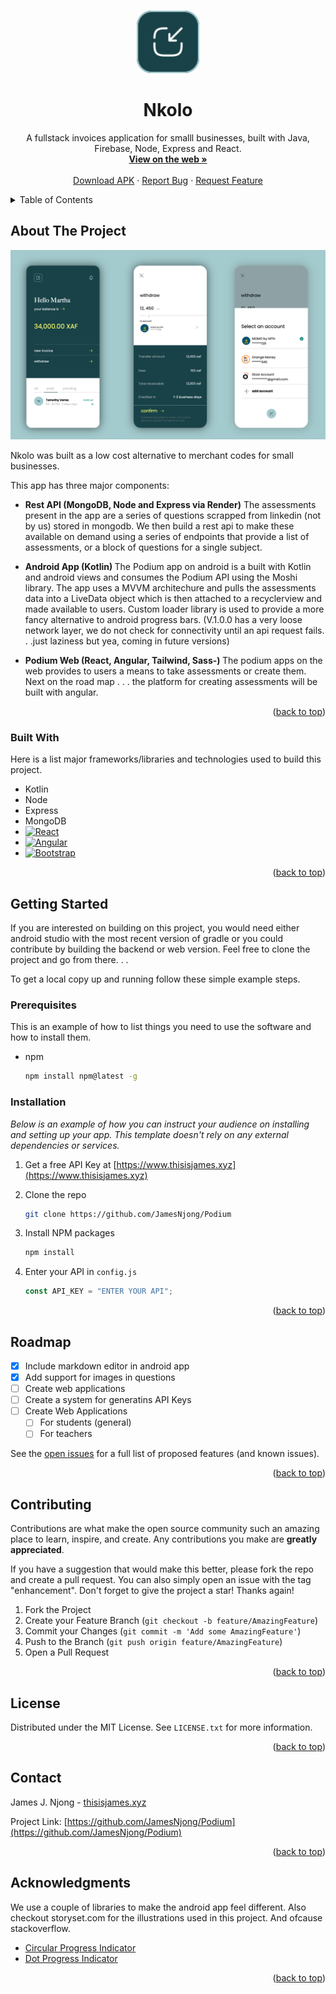 <!-- Improved compatibility of back to top link: See: https://github.com/othneildrew/Best-README-Template/pull/73 -->

<a name="readme-top"></a>

<!--
*** Thanks for checking out the Best-README-Template. If you have a suggestion
*** that would make this better, please fork the repo and create a pull request
*** or simply open an issue with the tag "enhancement".
*** Don't forget to give the project a star!
*** Thanks again! Now go create something AMAZING! :D
-->

<!-- PROJECT SHIELDS -->
<!--
*** I'm using markdown "reference style" links for readability.
*** Reference links are enclosed in brackets [ ] instead of parentheses ( ).
*** See the bottom of this document for the declaration of the reference variables
*** for contributors-url, forks-url, etc. This is an optional, concise syntax you may use.
*** https://www.markdownguide.org/basic-syntax/#reference-style-links
-->

<!-- PROJECT LOGO -->
<br />
<div align="center">
  <a href="https://github.com/othneildrew/Best-README-Template">
    <img src="Docs/Resources/logo_wbackground.svg" alt="Logo" width="100" height="100">
  </a>

  <h1 align="center">Nkolo</h1>

  <p align="center">
    A fullstack invoices application for smalll businesses, built with Java, Firebase, Node, Express and React.  
    <br />
    <a href="https://www.thisisjames.xyz/#portfolio"><strong>View on the web »</strong></a>
    <br />
    <br />
    <a href="https://www.thisisjames.xyz/#portfolio">Download APK</a>
    ·
    <a href="https://github.com/JamesNjong/Nkolo">Report Bug</a>
    ·
    <a href="https://github.com/JamesNjong/Nkolo">Request Feature</a>
  </p>
</div>

<!-- TABLE OF CONTENTS -->
<details>
  <summary>Table of Contents</summary>
  <ol>
    <li>
      <a href="#about-the-project">About The Project</a>
      <ul>
        <li><a href="#built-with">Built With</a></li>
      </ul>
    </li>
    <li>
      <a href="#getting-started">Getting Started</a>
      <ul>
        <li><a href="#prerequisites">Prerequisites</a></li>
        <li><a href="#installation">Installation</a></li>
      </ul>
    </li>
    <li><a href="#usage">Usage</a></li>
    <li><a href="#roadmap">Roadmap</a></li>
    <li><a href="#contributing">Contributing</a></li>
    <li><a href="#license">License</a></li>
    <li><a href="#contact">Contact</a></li>
    <li><a href="#acknowledgments">Acknowledgments</a></li>
  </ol>
</details>

<!-- ABOUT THE PROJECT -->

## About The Project

  <a href="https://github.com/othneildrew/Best-README-Template">
    <img src="Docs/Resources/Frame.png" alt="Logo" >
  </a>

Nkolo was built as a low cost alternative to merchant codes for small businesses.

This app has three major components:

- <strong>Rest API (MongoDB, Node and Express via Render)</strong> The assessments present in the app are a series of questions scrapped from linkedin (not by us) stored in mongodb. We then build a rest api to make these available on demand using a series of endpoints that provide a list of assessments, or a block of questions for a single subject.

- <strong> Android App (Kotlin) </strong> The Podium app on android is a built with Kotlin and android views and consumes the Podium API using the Moshi library. The app uses a MVVM architechure and pulls the assessments data into a LiveData object which is then attached to a recyclerview and made available to users. Custom loader library is used to provide a more fancy alternative to android progress bars. (V.1.0.0 has a very loose network layer, we do not check for connectivity until an api request fails. . .just laziness but yea, coming in future versions)

- <strong>Podium Web (React, Angular, Tailwind, Sass-) </strong> The podium apps on the web provides to users a means to take assessments or create them. Next on the road map . . . the platform for creating assessments will be built with angular.

<p align="right">(<a href="#readme-top">back to top</a>)</p>

### Built With

Here is a list major frameworks/libraries and technologies used to build this project.

- Kotlin
- Node
- Express
- MongoDB
- [![React][React.js]][React-url]
- [![Angular][Angular.io]][Angular-url]
- [![Bootstrap][Bootstrap.com]][Bootstrap-url]

<p align="right">(<a href="#readme-top">back to top</a>)</p>

<!-- GETTING STARTED -->

## Getting Started

If you are interested on building on this project, you would need either android studio with the most recent version of gradle or you could contribute by building the backend or web version. Feel free to clone the project and go from there. . .

To get a local copy up and running follow these simple example steps.

### Prerequisites

This is an example of how to list things you need to use the software and how to install them.

- npm
  ```sh
  npm install npm@latest -g
  ```

### Installation

_Below is an example of how you can instruct your audience on installing and setting up your app. This template doesn't rely on any external dependencies or services._

1. Get a free API Key at [https://www.thisisjames.xyz](https://www.thisisjames.xyz)

2. Clone the repo
   ```sh
   git clone https://github.com/JamesNjong/Podium
   ```
3. Install NPM packages
   ```sh
   npm install
   ```
4. Enter your API in `config.js`
   ```js
   const API_KEY = "ENTER YOUR API";
   ```

<p align="right">(<a href="#readme-top">back to top</a>)</p>

<!-- ROADMAP -->

## Roadmap

- [x] Include markdown editor in android app
- [x] Add support for images in questions
- [ ] Create web applications
- [ ] Create a system for generatins API Keys
- [ ] Create Web Applications
  - [ ] For students (general)
  - [ ] For teachers

See the [open issues](https://github.com/JamesNjong/Podium/) for a full list of proposed features (and known issues).

<p align="right">(<a href="#readme-top">back to top</a>)</p>

<!-- CONTRIBUTING -->

## Contributing

Contributions are what make the open source community such an amazing place to learn, inspire, and create. Any contributions you make are **greatly appreciated**.

If you have a suggestion that would make this better, please fork the repo and create a pull request. You can also simply open an issue with the tag "enhancement".
Don't forget to give the project a star! Thanks again!

1. Fork the Project
2. Create your Feature Branch (`git checkout -b feature/AmazingFeature`)
3. Commit your Changes (`git commit -m 'Add some AmazingFeature'`)
4. Push to the Branch (`git push origin feature/AmazingFeature`)
5. Open a Pull Request

<p align="right">(<a href="#readme-top">back to top</a>)</p>

<!-- LICENSE -->

## License

Distributed under the MIT License. See `LICENSE.txt` for more information.

<p align="right">(<a href="#readme-top">back to top</a>)</p>

<!-- CONTACT -->

## Contact

James J. Njong - [thisisjames.xyz](https://www.thisisjames.xyz)

Project Link: [https://github.com/JamesNjong/Podium](https://github.com/JamesNjong/Podium)

<p align="right">(<a href="#readme-top">back to top</a>)</p>

<!-- ACKNOWLEDGMENTS -->

## Acknowledgments

We use a couple of libraries to make the android app feel different. Also checkout storyset.com for the illustrations used in this project. And ofcause stackoverflow.

- [Circular Progress Indicator](https://github.com/antonKozyriatskyi/CircularProgressIndicator)
- [Dot Progress Indicator](https://github.com/tommybuonomo/dotsindicator)

<p align="right">(<a href="#readme-top">back to top</a>)</p>

<!-- MARKDOWN LINKS & IMAGES -->
<!-- https://www.markdownguide.org/basic-syntax/#reference-style-links -->

[contributors-shield]: https://img.shields.io/github/contributors/othneildrew/Best-README-Template.svg?style=for-the-badge
[contributors-url]: https://github.com/othneildrew/Best-README-Template/graphs/contributors
[forks-shield]: https://img.shields.io/github/forks/othneildrew/Best-README-Template.svg?style=for-the-badge
[forks-url]: https://github.com/othneildrew/Best-README-Template/network/members
[stars-shield]: https://img.shields.io/github/stars/othneildrew/Best-README-Template.svg?style=for-the-badge
[stars-url]: https://github.com/othneildrew/Best-README-Template/stargazers
[issues-shield]: https://img.shields.io/github/issues/othneildrew/Best-README-Template.svg?style=for-the-badge
[issues-url]: https://github.com/othneildrew/Best-README-Template/issues
[license-shield]: https://img.shields.io/github/license/othneildrew/Best-README-Template.svg?style=for-the-badge
[license-url]: https://github.com/othneildrew/Best-README-Template/blob/master/LICENSE.txt
[linkedin-shield]: https://img.shields.io/badge/-LinkedIn-black.svg?style=for-the-badge&logo=linkedin&colorB=555
[linkedin-url]: https://linkedin.com/in/othneildrew
[product-screenshot]: images/screenshot.png
[Next.js]: https://img.shields.io/badge/next.js-000000?style=for-the-badge&logo=nextdotjs&logoColor=white
[Next-url]: https://nextjs.org/
[React.js]: https://img.shields.io/badge/React-20232A?style=for-the-badge&logo=react&logoColor=61DAFB
[React-url]: https://reactjs.org/
[Vue.js]: https://img.shields.io/badge/Vue.js-35495E?style=for-the-badge&logo=vuedotjs&logoColor=4FC08D
[Vue-url]: https://vuejs.org/
[Angular.io]: https://img.shields.io/badge/Angular-DD0031?style=for-the-badge&logo=angular&logoColor=white
[Angular-url]: https://angular.io/
[Svelte.dev]: https://img.shields.io/badge/Svelte-4A4A55?style=for-the-badge&logo=svelte&logoColor=FF3E00
[Svelte-url]: https://svelte.dev/
[Laravel.com]: https://img.shields.io/badge/Laravel-FF2D20?style=for-the-badge&logo=laravel&logoColor=white
[Laravel-url]: https://laravel.com
[Bootstrap.com]: https://img.shields.io/badge/Bootstrap-563D7C?style=for-the-badge&logo=bootstrap&logoColor=white
[Bootstrap-url]: https://getbootstrap.com
[JQuery.com]: https://img.shields.io/badge/jQuery-0769AD?style=for-the-badge&logo=jquery&logoColor=white
[JQuery-url]: https://jquery.com
[kotlin-url]: https://kotlinlang.org
